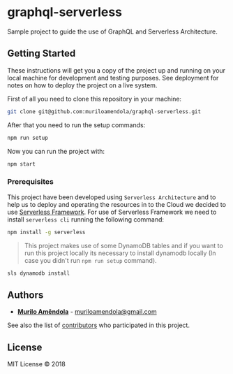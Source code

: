 # graphql-serverless

Sample project to guide the use of GraphQL and Serverless Architecture.

## Getting Started

These instructions will get you a copy of the project up and running on your local machine for development and testing purposes. See deployment for notes on how to deploy the project on a live system.

First of all you need to clone this repository in your machine:

```bash
git clone git@github.com:muriloamendola/graphql-serverless.git
```

After that you need to run the setup commands:

```bash
npm run setup
```

Now you can run the project with:

```bash
npm start
```

### Prerequisites

This project have been developed using `Serverless Architecture` and to help us to deploy and operating the resources in to the Cloud we decided to use [Serverless Framework](https://serverless.com). For use of Serverless Framework we need to install `serverless cli` running the following command:

```bash
npm install -g serverless
```

> This project makes use of some DynamoDB tables and if you want to run this project locally its necessary to install dynamodb locally (In case you didn't run `npm run setup` command).

```bash
sls dynamodb install
```

## Authors

* **[Murilo Amêndola](https://twitter.com/muriloamendola)** - <muriloamendola@gmail.com>

See also the list of [contributors](https://github.com/muriloamendola/graphql-serverless/contributors) who participated in this project.

## License

MIT License © 2018


